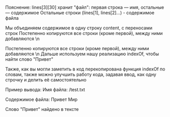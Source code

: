 Пояснение:
lines[3][30] хранит "файл": 
первая строка — имя, 
остальные — содержимое
Остальные строки (lines[1], lines[2]...) - содержимое файла

Мы объединяем содержимое в одну строку content, с переносами строк
Постепенно копируются все строки (кроме первой), между ними добавляются \n

Постепенно копируются все строки (кроме первой), между ними добавляются \n
Дальше используем нашу реализацию indexOf, чтобы найти слово "Привет"

Также, как вы могли заметить в код перекопирована функция indexOf по словам, также можно улучшить работу кода, задавая ввод, как одну строчку и делить её самостоятельно

Пример вывода:
Имя файла: /test.txt

Содержимое файла:
Привет
Мир

Слово "Привет" найдено в тексте